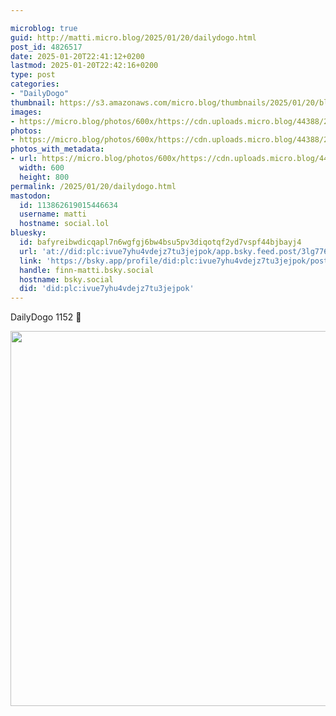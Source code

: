 ```yaml
---

microblog: true
guid: http://matti.micro.blog/2025/01/20/dailydogo.html
post_id: 4826517
date: 2025-01-20T22:41:12+0200
lastmod: 2025-01-20T22:42:16+0200
type: post
categories:
- "DailyDogo"
thumbnail: https://s3.amazonaws.com/micro.blog/thumbnails/2025/01/20/blog.martin-haehnel.de/36d9a837ae5e64c14ceb1248de8edd29.png
images:
- https://micro.blog/photos/600x/https://cdn.uploads.micro.blog/44388/2025/26fe9d03c0b84e25842dfc26d1b06a1b.jpg
photos:
- https://micro.blog/photos/600x/https://cdn.uploads.micro.blog/44388/2025/26fe9d03c0b84e25842dfc26d1b06a1b.jpg
photos_with_metadata:
- url: https://micro.blog/photos/600x/https://cdn.uploads.micro.blog/44388/2025/26fe9d03c0b84e25842dfc26d1b06a1b.jpg
  width: 600
  height: 800
permalink: /2025/01/20/dailydogo.html
mastodon:
  id: 113862619015446634
  username: matti
  hostname: social.lol
bluesky:
  id: bafyreibwdicqapl7n6wgfgj6bw4bsu5pv3diqotqf2yd7vspf44bjbayj4
  url: 'at://did:plc:ivue7yhu4vdejz7tu3jejpok/app.bsky.feed.post/3lg776hg2jc24'
  link: 'https://bsky.app/profile/did:plc:ivue7yhu4vdejz7tu3jejpok/post/3lg776hg2jc24'
  handle: finn-matti.bsky.social
  hostname: bsky.social
  did: 'did:plc:ivue7yhu4vdejz7tu3jejpok'
---
```

DailyDogo 1152 🐶

<img src="/media/uploads/2025/26fe9d03c0b84e25842dfc26d1b06a1b.jpg" width="600" alt="" />
